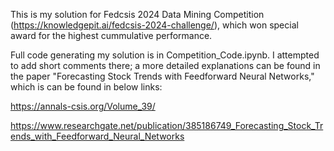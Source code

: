This is my solution for Fedcsis 2024 Data Mining Competition (https://knowledgepit.ai/fedcsis-2024-challenge/), which won special award for the highest cummulative performance.

Full code generating my solution is in Competition_Code.ipynb. I attempted to add short comments there; a more detailed explanations can be found in the paper "Forecasting Stock Trends with Feedforward Neural Networks," which is can be found in below links:

https://annals-csis.org/Volume_39/

https://www.researchgate.net/publication/385186749_Forecasting_Stock_Trends_with_Feedforward_Neural_Networks
